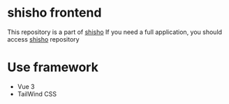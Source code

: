 # shisho frontend

This repository is a part of [shisho](https://github.com/mitsu-yuki/shisho)
If you need a full application, you should access [shisho](https://github.com/mitsu-yuki/shisho) repository

# Use framework
- Vue 3
- TailWind CSS
